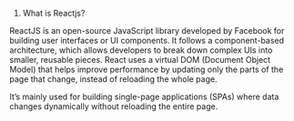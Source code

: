 1) What is Reactjs?


ReactJS is an open-source JavaScript library developed by Facebook for building user interfaces or UI components.
It follows a component-based architecture, which allows developers to break down complex UIs into smaller, reusable pieces.
React uses a virtual DOM (Document Object Model) that helps improve performance by updating only the parts of the page that change, instead of reloading the whole page.

It’s mainly used for building single-page applications (SPAs) where data changes dynamically without reloading the entire page.